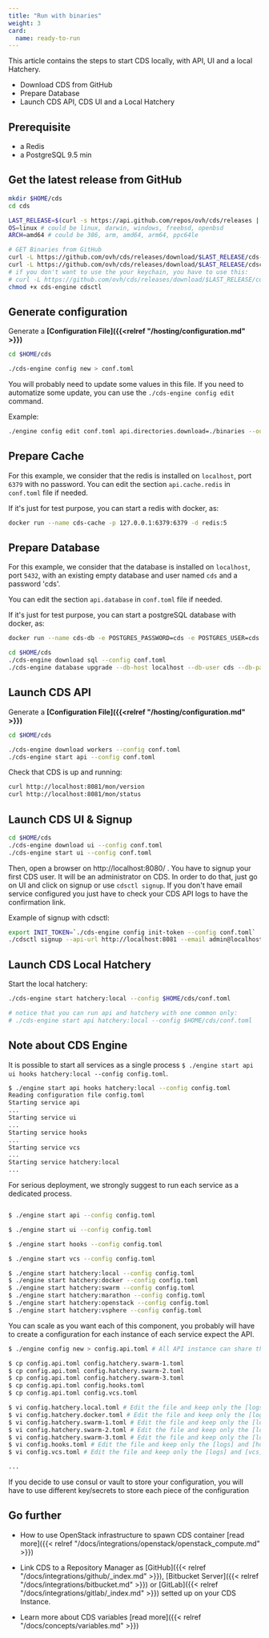 ```yaml
---
title: "Run with binaries"
weight: 3
card: 
  name: ready-to-run
---
```


This article contains the steps to start CDS locally, with API, UI and a local Hatchery.

- Download CDS from GitHub
- Prepare Database
- Launch CDS API, CDS UI and a Local Hatchery

## Prerequisite

- a Redis
- a PostgreSQL 9.5 min

## Get the latest release from GitHub

```bash
mkdir $HOME/cds
cd cds

LAST_RELEASE=$(curl -s https://api.github.com/repos/ovh/cds/releases | grep tag_name | head -n 1 | cut -d '"' -f 4)
OS=linux # could be linux, darwin, windows, freebsd, openbsd
ARCH=amd64 # could be 386, arm, amd64, arm64, ppc64le

# GET Binaries from GitHub
curl -L https://github.com/ovh/cds/releases/download/$LAST_RELEASE/cds-engine-$OS-$ARCH -o cds-engine
curl -L https://github.com/ovh/cds/releases/download/$LAST_RELEASE/cdsctl-$OS-$ARCH -o cdsctl
# if you don't want to use the your keychain, you have to use this:
# curl -L https://github.com/ovh/cds/releases/download/$LAST_RELEASE/cdsctl-$OS-$ARCH-nokeychain -o cdsctl
chmod +x cds-engine cdsctl

```

## Generate configuration

Generate a **[Configuration File]({{<relref "/hosting/configuration.md" >}})**

```bash
cd $HOME/cds

./cds-engine config new > conf.toml
```

You will probably need to update some values in this file. If you need to automatize some update, you 
can use the `./cds-engine config edit` command.

Example:

```bash
./engine config edit conf.toml api.directories.download=./binaries --output conf.toml
```

## Prepare Cache

For this example, we consider that the redis is installed on `localhost`, port `6379` with no password.
You can edit the section `api.cache.redis` in `conf.toml` file if needed.

If it's just for test purpose, you can start a redis with docker, as:

```bash
docker run --name cds-cache -p 127.0.0.1:6379:6379 -d redis:5
```


## Prepare Database

For this example, we consider that the database is installed on `localhost`,
port `5432`, with an existing empty database and user named `cds` and a password 'cds'.

You can edit the section `api.database` in `conf.toml` file if needed.

If it's just for test purpose, you can start a postgreSQL database with docker, as:

```bash
docker run --name cds-db -e POSTGRES_PASSWORD=cds -e POSTGRES_USER=cds -e POSTGRES_DB=cds -p 127.0.0.1:5432:5432 -d postgres:9.5
```

```bash
cd $HOME/cds
./cds-engine download sql --config conf.toml
./cds-engine database upgrade --db-host localhost --db-user cds --db-password cds --db-name cds --db-sslmode disable --db-port 5432 --migrate-dir sql
```

## Launch CDS API

Generate a **[Configuration File]({{<relref "/hosting/configuration.md" >}})**

```bash
cd $HOME/cds

./cds-engine download workers --config conf.toml
./cds-engine start api --config conf.toml
```

Check that CDS is up and running:

```bash
curl http://localhost:8081/mon/version
curl http://localhost:8081/mon/status
```

## Launch CDS UI & Signup

```bash
cd $HOME/cds
./cds-engine download ui --config conf.toml
./cds-engine start ui --config conf.toml
```

Then, open a browser on http://localhost:8080/ . You have to signup your first CDS user. It will be an administrator on CDS. In order to do that, just go on UI and click on signup or use `cdsctl signup`. If you don't have email service configured you just have to check your CDS API logs to have the confirmation link.

Example of signup with cdsctl:

```bash
export INIT_TOKEN=`./cds-engine config init-token --config conf.toml`
./cdsctl signup --api-url http://localhost:8081 --email admin@localhost.local --username admin --fullname admin
```

## Launch CDS Local Hatchery

Start the local hatchery:

```bash
./cds-engine start hatchery:local --config $HOME/cds/conf.toml

# notice that you can run api and hatchery with one common only:
# ./cds-engine start api hatchery:local --config $HOME/cds/conf.toml
```

## Note about CDS Engine

It is possible to start all services as a single process `$ ./engine start api ui hooks hatchery:local --config config.toml`.

```bash
$ ./engine start api hooks hatchery:local --config config.toml
Reading configuration file config.toml
Starting service api
...
Starting service ui
...
Starting service hooks
...
Starting service vcs
...
Starting service hatchery:local
...
```

For serious deployment, we strongly suggest to run each service as a dedicated process.

```bash

$ ./engine start api --config config.toml

$ ./engine start ui --config config.toml

$ ./engine start hooks --config config.toml

$ ./engine start vcs --config config.toml

$ ./engine start hatchery:local --config config.toml
$ ./engine start hatchery:docker --config config.toml
$ ./engine start hatchery:swarm --config config.toml
$ ./engine start hatchery:marathon --config config.toml
$ ./engine start hatchery:openstack --config config.toml
$ ./engine start hatchery:vsphere --config config.toml

```

You can scale as you want each of this component, you probably will have to create a configuration for each instance of each service expect the API.

```bash
$ ./engine config new > config.api.toml # All API instance can share the same configuration.

$ cp config.api.toml config.hatchery.swarm-1.toml
$ cp config.api.toml config.hatchery.swarm-2.toml
$ cp config.api.toml config.hatchery.swarm-3.toml
$ cp config.api.toml config.hooks.toml
$ cp config.api.toml config.vcs.toml

$ vi config.hatchery.local.toml # Edit the file and keep only the [logs] and [hatchery]/[hatchery.local] sections
$ vi config.hatchery.docker.toml # Edit the file and keep only the [logs] and [hatchery]/[hatchery.docker] sections
$ vi config.hatchery.swarm-1.toml # Edit the file and keep only the [logs] and [hatchery]/[hatchery.swarm] sections
$ vi config.hatchery.swarm-2.toml # Edit the file and keep only the [logs] and [hatchery]/[hatchery.swarm] sections
$ vi config.hatchery.swarm-3.toml # Edit the file and keep only the [logs] and [hatchery]/[hatchery.swarm] sections
$ vi config.hooks.toml # Edit the file and keep only the [logs] and [hooks] sections
$ vi config.vcs.toml # Edit the file and keep only the [logs] and [vcs] sections

...
```

If you decide to use consul or vault to store your configuration, you will have to use different key/secrets to store each piece of the configuration

## Go further

- How to use OpenStack infrastructure to spawn CDS container [read more]({{< relref "/docs/integrations/openstack/openstack_compute.md" >}})
* Link CDS to a Repository Manager as [GitHub]({{< relref "/docs/integrations/github/_index.md" >}}), [Bitbucket Server]({{< relref "/docs/integrations/bitbucket.md" >}}) or [GitLab]({{< relref "/docs/integrations/gitlab/_index.md" >}}) setted up on your CDS Instance.
- Learn more about CDS variables [read more]({{< relref "/docs/concepts/variables.md" >}})
